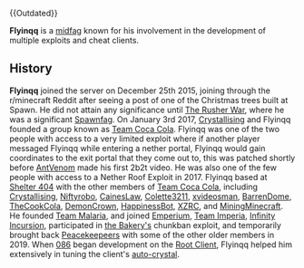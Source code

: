 {{Outdated}}

**Flyinqq** is a [midfag](https://2b2t.miraheze.org/wiki/midfag) known for his involvement in the development of multiple exploits and cheat clients.
## History
**Flyinqq** joined the server on December 25th 2015, joining through the r/minecraft Reddit after seeing a post of one of the Christmas trees built at Spawn. He did not attain any significance until [The Rusher War](https://2b2t.miraheze.org/wiki/The_Rusher_War), where he was a significant [Spawnfag](https://2b2t.miraheze.org/wiki/Spawnfags). On January 3rd 2017, [Crystallising](https://2b2t.miraheze.org/wiki/Crystallising) and Flyinqq founded a group known as [Team Coca Cola](https://2b2t.miraheze.org/wiki/Team_Coca_Cola). Flyinqq was one of the two people with access to a very limited exploit where if another player messaged Flyinqq while entering a nether portal, Flyinqq would gain coordinates to the exit portal that they come out to, this was patched shortly before [AntVenom](https://2b2t.miraheze.org/wiki/AntVenom) made his first 2b2t video. He was also one of the few people with access to a Nether Roof Exploit in 2017. Flyinqq based at [Shelter 404](https://2b2t.miraheze.org/wiki/Shelter_404) with the other members of [Team Coca Cola](https://2b2t.miraheze.org/wiki/Team_Coca_Cola), including [Crystallising](https://2b2t.miraheze.org/wiki/Crystallising), [Niftyrobo](https://2b2t.miraheze.org/wiki/Niftyrobo), [CainesLaw](https://2b2t.miraheze.org/wiki/CainesLaw), [Colette3211](https://2b2t.miraheze.org/wiki/Colette3211), [xvideosman](https://2b2t.miraheze.org/wiki/xvideosman), [BarrenDome](https://2b2t.miraheze.org/wiki/BarrenDome), [TheCookCola](https://2b2t.miraheze.org/wiki/TheCookCola), [DemonCrown](https://2b2t.miraheze.org/wiki/DemonCrown), [HappinessBot](https://2b2t.miraheze.org/wiki/HappinessBot), [XZRC](https://2b2t.miraheze.org/wiki/XZRC), and [MiningMinecraft](https://2b2t.miraheze.org/wiki/MiningMinecraft). He founded [Team Malaria](https://2b2t.miraheze.org/wiki/Team_Malaria), and joined [Emperium](https://2b2t.miraheze.org/wiki/Emperium), [Team Imperia](https://2b2t.miraheze.org/wiki/Team_Imperia), [Infinity Incursion](https://2b2t.miraheze.org/wiki/Infinity_Incursion), participated in [the Bakery's](https://2b2t.miraheze.org/wiki/The_Bakery) chunkban exploit, and temporarily brought back [Peacekeepeers](https://2b2t.miraheze.org/wiki/The_Peacekeepers) with some of the other older members in 2019. When [086](https://2b2t.miraheze.org/wiki/086) began development on the [Root Client](https://2b2t.miraheze.org/wiki/Cheat_Clients), Flyinqq helped him extensively in tuning the client's [auto-crystal](https://2b2t.miraheze.org/wiki/Combat).